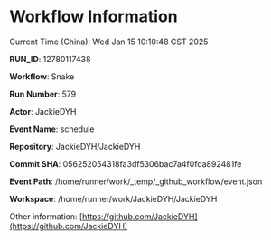 # Workflow Information

Current Time (China): Wed Jan 15 10:10:48 CST 2025  

**RUN_ID**: 12780117438  

**Workflow**: Snake  

**Run Number**: 579  

**Actor**: JackieDYH  

**Event Name**: schedule  

**Repository**: JackieDYH/JackieDYH  

**Commit SHA**: 056252054318fa3df5306bac7a4f0fda892481fe  

**Event Path**: /home/runner/work/_temp/_github_workflow/event.json  

**Workspace**: /home/runner/work/JackieDYH/JackieDYH  

Other information: [https://github.com/JackieDYH](https://github.com/JackieDYH)
